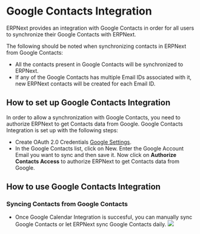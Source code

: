 <!-- add-breadcrumbs -->
# Google Contacts Integration

ERPNext provides an integration with Google Contacts in order for all users to synchronize their Google Contacts with ERPNext.

The following should be noted when synchronizing contacts in ERPNext from Google Contacts:

- All the contacts present in Google Contacts will be synchronized to ERPNext.
- If any of the Google Contacts has multiple Email IDs associated with it, new ERPNext contacts will be created for each Email ID.

## How to set up Google Contacts Integration

In order to allow a synchronization with Google Contacts, you need to authorize ERPNext to get Contacts data from Google. Google Contacts Integration is set up with the following steps:

- Create OAuth 2.0 Credentials [Google Settings](/docs/user/manual/en/erpnext_integration/google_settings).
- In the Google Contacts list, click on New. Enter the Google Account Email you want to sync and then save it. Now click on **Authorize Contacts Access** to authorize ERPNext to get Contacts data from Google.

## How to use Google Contacts Integration

### Syncing Contacts from Google Contacts
- Once Google Calendar Integration is succesful, you can manually sync Google Contacts or let ERPNext sync Google Contacts daily.
  <img class="screenshot" src="/docs/assets/img/erpnext_integrations/google_contacts_sync.gif">